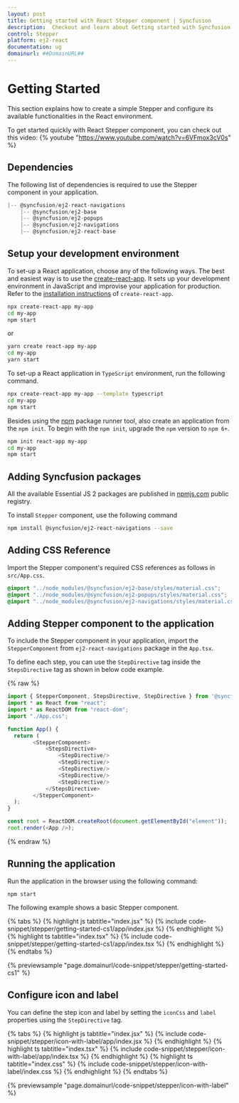 ```yaml
---
layout: post
title: Getting started with React Stepper component | Syncfusion
description:  Checkout and learn about Getting started with Syncfusion React Stepper component of Syncfusion Essential JS 2 and more.
control: Stepper 
platform: ej2-react
documentation: ug
domainurl: ##DomainURL##
---
```


# Getting Started

This section explains how to create a simple Stepper and configure its available functionalities in the React environment.

To get started quickly with React Stepper component, you can check out this video:
{% youtube "https://www.youtube.com/watch?v=6VFmox3cV0s" %}

## Dependencies

The following list of dependencies is required to use the Stepper component in your application.

```js
|-- @syncfusion/ej2-react-navigations
    |-- @syncfusion/ej2-base
    |-- @syncfusion/ej2-popups
    |-- @syncfusion/ej2-navigations
    |-- @syncfusion/ej2-react-base

```

## Setup your development environment

To set-up a React application, choose any of the following ways. The best and easiest way is to use the [create-react-app](https://github.com/facebook/create-react-app). It sets up your development environment in JavaScript and improvise your application for production. Refer to the [installation instructions](https://github.com/facebook/create-react-app#creating-an-app) of `create-react-app`.

```bash
npx create-react-app my-app
cd my-app
npm start
```

or

```bash
yarn create react-app my-app
cd my-app
yarn start
```

To set-up a React application in `TypeScript` environment, run the following command.

```bash
npx create-react-app my-app --template typescript
cd my-app
npm start
```

Besides using the [npm](https://medium.com/@maybekatz/introducing-npx-an-npm-package-runner-55f7d4bd282b) package runner tool, also create an application from the `npm init`. To begin with the `npm init`, upgrade the `npm` version to `npm 6+`.

```bash
npm init react-app my-app
cd my-app
npm start
```

## Adding Syncfusion packages

All the available Essential JS 2 packages are published in [npmjs.com](https://www.npmjs.com/~syncfusionorg) public registry.

To install `Stepper` component, use the following command

```bash
npm install @syncfusion/ej2-react-navigations --save
```

## Adding CSS Reference

Import the Stepper component's required CSS references as follows in `src/App.css`.

```css
@import "../node_modules/@syncfusion/ej2-base/styles/material.css";
@import "../node_modules/@syncfusion/ej2-popups/styles/material.css";
@import "../node_modules/@syncfusion/ej2-navigations/styles/material.css";
```

## Adding Stepper component to the application

To include the Stepper component in your application, import the `StepperComponent` from `ej2-react-navigations` package in the `App.tsx`.

To define each step, you can use the `StepDirective` tag inside the `StepsDirective` tag as shown in below code example.

{% raw %}

```ts
import { StepperComponent, StepsDirective, StepDirective } from '@syncfusion/ej2-react-navigations';
import * as React from "react";
import * as ReactDOM from "react-dom";
import "./App.css";

function App() {
  return (
        <StepperComponent>
            <StepsDirective>
                <StepDirective/>
                <StepDirective/>
                <StepDirective/>
                <StepDirective/>
                <StepDirective/>
            </StepsDirective>
        </StepperComponent>
  );
}

const root = ReactDOM.createRoot(document.getElementById("element"));
root.render(<App />);
```
{% endraw %}

## Running the application

Run the application in the browser using the following command:

```
npm start
```

The following example shows a basic Stepper component.

{% tabs %}
{% highlight js tabtitle="index.jsx" %}
{% include code-snippet/stepper/getting-started-cs1/app/index.jsx %}
{% endhighlight %}
{% highlight ts tabtitle="index.tsx" %}
{% include code-snippet/stepper/getting-started-cs1/app/index.tsx %}
{% endhighlight %}
{% endtabs %}

 {% previewsample "page.domainurl/code-snippet/stepper/getting-started-cs1" %}

## Configure icon and label

You can define the step icon and label by setting the `iconCss` and `label` properties using the `StepDirective` tag.

{% tabs %}
{% highlight js tabtitle="index.jsx" %}
{% include code-snippet/stepper/icon-with-label/app/index.jsx %}
{% endhighlight %}
{% highlight ts tabtitle="index.tsx" %}
{% include code-snippet/stepper/icon-with-label/app/index.tsx %}
{% endhighlight %}
{% highlight ts tabtitle="index.css" %}
{% include code-snippet/stepper/icon-with-label/index.css %}
{% endhighlight %}
{% endtabs %}

 {% previewsample "page.domainurl/code-snippet/stepper/icon-with-label" %}
